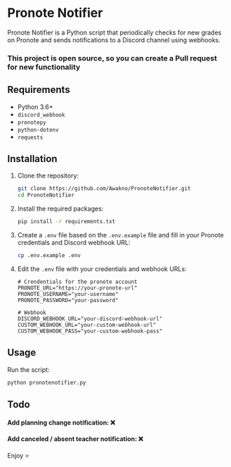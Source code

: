 # Pronote Notifier

Pronote Notifier is a Python script that periodically checks for new grades on Pronote and sends notifications to a Discord channel using webhooks.

### This project is open source, so you can create a Pull request for new functionality

## Requirements

- Python 3.6+
- `discord_webhook`
- `pronotepy`
- `python-dotenv`
- `requests`

## Installation

1. Clone the repository:
    ```sh
    git clone https://github.com/Awakno/PronoteNotifier.git
    cd PronoteNotifier
    ```

2. Install the required packages:
    ```sh
    pip install -r requirements.txt
    ```

3. Create a `.env` file based on the `.env.example` file and fill in your Pronote credentials and Discord webhook URL:
    ```sh
    cp .env.example .env
    ```

4. Edit the `.env` file with your credentials and webhook URLs:
    ```properties
    # Crendentials for the pronote account
    PRONOTE_URL="https://your-pronote-url"
    PRONOTE_USERNAME="your-username"
    PRONOTE_PASSWORD="your-password"

    # Webhook
    DISCORD_WEBHOOK_URL="your-discord-webhook-url"
    CUSTOM_WEBHOOK_URL="your-custom-webhook-url"
    CUSTOM_WEBHOOK_PASS="your-custom-webhook-pass"
    ```

## Usage

Run the script:
```sh
python pronotenotifier.py
```

## Todo

#### Add planning change notification: ❌
#### Add canceled / absent teacher notification: ❌

Enjoy ⭐
